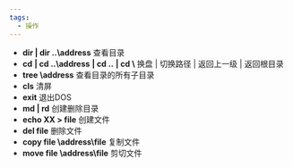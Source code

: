 ```yaml
---
tags:
  - 操作
---
```

- **dir | dir ..\\address** 查看目录
- **cd** **| cd ..\\address** **| cd ..** **| cd \\** 换盘 | 切换路径  | 返回上一级 | 返回根目录
- **tree \\address** 查看目录的所有子目录
- **cls** 清屏
- **exit** 退出DOS
- **md | rd** 创建删除目录
- **echo XX > file** 创建文件
- **del file** 删除文件
- **copy file \\address\\file** 复制文件
- **move file \\address\\file** 剪切文件